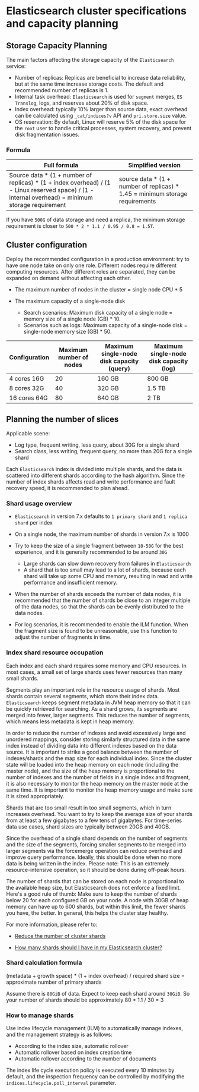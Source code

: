 # Elasticsearch cluster specifications and capacity planning

## Storage Capacity Planning

The main factors affecting the storage capacity of the `Elasticsearch` service:

- Number of replicas: Replicas are beneficial to increase data reliability, but at the same time increase storage costs. The default and recommended number of replicas is 1.
- Internal task overhead: `Elasticsearch` is used for `segment` merges, `ES Translog`, logs, and reserves about 20% of disk space.
- Index overhead: typically 10% larger than source data, exact overhead can be calculated using `_cat/indices?v` API and `pri.store.size` value.
- OS reservation: By default, Linux will reserve 5% of the disk space for the `root` user to handle critical processes, system recovery, and prevent disk fragmentation issues.

### Formula

Full formula | Simplified version
---|---
Source data * (1 + number of replicas) * (1 + index overhead) / (1 - Linux reserved space) / (1 - internal overhead) = minimum storage requirement | source data * (1 + number of replicas) * 1.45 = minimum storage requirements

If you have `500G` of data storage and need a replica, the minimum storage requirement is closer to `500 * 2 * 1.1 / 0.95 / 0.8 = 1.5T`.

## Cluster configuration

Deploy the recommended configuration in a production environment: try to have one node take on only one role. Different nodes require different computing resources. After different roles are separated, they can be expanded on demand without affecting each other.

- The maximum number of nodes in the cluster = single node CPU * 5
- The maximum capacity of a single-node disk

     - Search scenarios: Maximum disk capacity of a single node = memory size of a single node (GB) * 10.
     - Scenarios such as logs: Maximum capacity of a single-node disk = single-node memory size (GB) * 50.

Configuration | Maximum number of nodes | Maximum single-node disk capacity (query) | Maximum single-node disk capacity (log)
---|---|--|--
4 cores 16G | 20 | 160 GB | 800 GB
8 cores 32G | 40 | 320 GB | 1.5 TB
16 cores 64G | 80 | 640 GB | 2 TB

## Planning the number of slices

Applicable scene:

- Log type, frequent writing, less query, about 30G for a single shard
- Search class, less writing, frequent query, no more than 20G for a single shard

Each `Elasticsearch` index is divided into multiple shards, and the data is scattered into different shards according to the hash algorithm. Since the number of index shards affects read and write performance and fault recovery speed, it is recommended to plan ahead.

### Shard usage overview

- `Elasticsearch` in version 7.x defaults to `1 primary shard` and `1 replica shard` per index
- On a single node, the maximum number of shards in version 7.x is 1000
- Try to keep the size of a single fragment between `10-50G` for the best experience, and it is generally recommended to be around `30G`

     - Large shards can slow down recovery from failures in `Elasticsearch`
     - A shard that is too small may lead to a lot of shards, because each shard will take up some CPU and memory, resulting in read and write performance and insufficient memory.
  
- When the number of shards exceeds the number of data nodes, it is recommended that the number of shards be close to an integer multiple of the data nodes, so that the shards can be evenly distributed to the data nodes.
- For log scenarios, it is recommended to enable the ILM function. When the fragment size is found to be unreasonable, use this function to adjust the number of fragments in time.

### Index shard resource occupation

Each index and each shard requires some memory and CPU resources. In most cases, a small set of large shards uses fewer resources than many small shards.

Segments play an important role in the resource usage of shards. Most shards contain several segments, which store their index data.
`Elasticsearch` keeps segment metadata in JVM heap memory so that it can be quickly retrieved for searching.
As a shard grows, its segments are merged into fewer, larger segments. This reduces the number of segments, which means less metadata is kept in heap memory.

In order to reduce the number of indexes and avoid excessively large and unordered mappings, consider storing similarly structured data in the same index instead of dividing data into different indexes based on the data source.
It is important to strike a good balance between the number of indexes/shards and the map size for each individual index.
Since the cluster state will be loaded into the heap memory on each node (including the master node), and the size of the heap memory is proportional to the number of indexes and the number of fields in a single index and fragment, it is also necessary to monitor the heap memory on the master node at the same time. It is important to monitor the heap memory usage and make sure it is sized appropriately.

Shards that are too small result in too small segments, which in turn increases overhead. You want to try to keep the average size of your shards from at least a few gigabytes to a few tens of gigabytes.
For time-series data use cases, shard sizes are typically between 20GB and 40GB.

Since the overhead of a single shard depends on the number of segments and the size of the segments, forcing smaller segments to be merged into larger segments via the forcemerge operation can reduce overhead and improve query performance.
Ideally, this should be done when no more data is being written in the index. Please note: This is an extremely resource-intensive operation, so it should be done during off-peak hours.

The number of shards that can be stored on each node is proportional to the available heap size, but Elasticsearch does not enforce a fixed limit.
Here's a good rule of thumb: Make sure to keep the number of shards below 20 for each configured GB on your node.
A node with 30GB of heap memory can have up to 600 shards, but within this limit, the fewer shards you have, the better.
In general, this helps the cluster stay healthy.

For more information, please refer to:

- [Reduce the number of cluster shards](https://www.elastic.co/guide/en/elasticsearch/reference/7.17/size-your-shards.html#reduce-cluster-shard-count)

- [How many shards should I have in my Elasticsearch cluster? ](https://www.elastic.co/cn/blog/how-many-shards-should-i-have-in-my-elasticsearch-cluster)

### Shard calculation formula

(metadata + growth space) * (1 + index overhead) / required shard size = approximate number of primary shards

Assume there is `80GiB` of data. Expect to keep each shard around `30GiB`. So your number of shards should be approximately 80 * 1.1 / 30 = 3

### How to manage shards

Use index lifecycle management (ILM) to automatically manage indexes, and the management strategy is as follows:

- According to the index size, automatic rollover
- Automatic rollover based on index creation time
- Automatic rollover according to the number of documents

The index life cycle execution policy is executed every 10 minutes by default, and the inspection frequency can be controlled by modifying the `indices.lifecycle.poll_interval` parameter.
